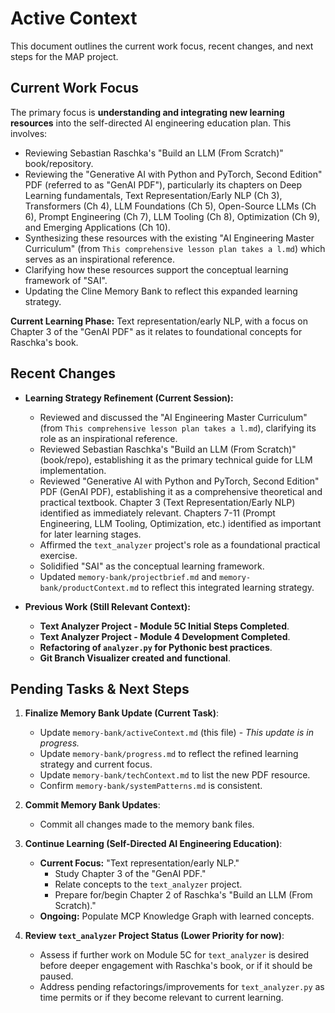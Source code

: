 # Active Context

This document outlines the current work focus, recent changes, and next steps for the MAP project.

## Current Work Focus

The primary focus is **understanding and integrating new learning resources** into the self-directed AI engineering education plan. This involves:
*   Reviewing Sebastian Raschka's "Build an LLM (From Scratch)" book/repository.
*   Reviewing the "Generative AI with Python and PyTorch, Second Edition" PDF (referred to as "GenAI PDF"), particularly its chapters on Deep Learning fundamentals, Text Representation/Early NLP (Ch 3), Transformers (Ch 4), LLM Foundations (Ch 5), Open-Source LLMs (Ch 6), Prompt Engineering (Ch 7), LLM Tooling (Ch 8), Optimization (Ch 9), and Emerging Applications (Ch 10).
*   Synthesizing these resources with the existing "AI Engineering Master Curriculum" (from `This comprehensive lesson plan takes a l.md`) which serves as an inspirational reference.
*   Clarifying how these resources support the conceptual learning framework of "SAI".
*   Updating the Cline Memory Bank to reflect this expanded learning strategy.

**Current Learning Phase:** Text representation/early NLP, with a focus on Chapter 3 of the "GenAI PDF" as it relates to foundational concepts for Raschka's book.

## Recent Changes

*   **Learning Strategy Refinement (Current Session):**
    *   Reviewed and discussed the "AI Engineering Master Curriculum" (from `This comprehensive lesson plan takes a l.md`), clarifying its role as an inspirational reference.
    *   Reviewed Sebastian Raschka's "Build an LLM (From Scratch)" (book/repo), establishing it as the primary technical guide for LLM implementation.
    *   Reviewed "Generative AI with Python and PyTorch, Second Edition" PDF (GenAI PDF), establishing it as a comprehensive theoretical and practical textbook. Chapter 3 (Text Representation/Early NLP) identified as immediately relevant. Chapters 7-11 (Prompt Engineering, LLM Tooling, Optimization, etc.) identified as important for later learning stages.
    *   Affirmed the `text_analyzer` project's role as a foundational practical exercise.
    *   Solidified "SAI" as the conceptual learning framework.
    *   Updated `memory-bank/projectbrief.md` and `memory-bank/productContext.md` to reflect this integrated learning strategy.

*   **Previous Work (Still Relevant Context):**
    *   **Text Analyzer Project - Module 5C Initial Steps Completed**.
    *   **Text Analyzer Project - Module 4 Development Completed**.
    *   **Refactoring of `analyzer.py` for Pythonic best practices**.
    *   **Git Branch Visualizer created and functional**.

## Pending Tasks & Next Steps

1.  **Finalize Memory Bank Update (Current Task)**:
    *   Update `memory-bank/activeContext.md` (this file) - *This update is in progress.*
    *   Update `memory-bank/progress.md` to reflect the refined learning strategy and current focus.
    *   Update `memory-bank/techContext.md` to list the new PDF resource.
    *   Confirm `memory-bank/systemPatterns.md` is consistent.

2.  **Commit Memory Bank Updates**:
    *   Commit all changes made to the memory bank files.

3.  **Continue Learning (Self-Directed AI Engineering Education)**:
    *   **Current Focus:** "Text representation/early NLP."
        *   Study Chapter 3 of the "GenAI PDF."
        *   Relate concepts to the `text_analyzer` project.
        *   Prepare for/begin Chapter 2 of Raschka's "Build an LLM (From Scratch)."
    *   **Ongoing:** Populate MCP Knowledge Graph with learned concepts.

4.  **Review `text_analyzer` Project Status (Lower Priority for now)**:
    *   Assess if further work on Module 5C for `text_analyzer` is desired before deeper engagement with Raschka's book, or if it should be paused.
    *   Address pending refactorings/improvements for `text_analyzer.py` as time permits or if they become relevant to current learning.
